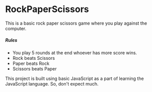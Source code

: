 # RockPaperScissors

This is a basic rock paper scissors game where you play against the computer.

##### Rules
  - You play 5 rounds at the end whoever has more score wins.
  - Rock beats Scissors
  - Paper beats Rock
  - Scissors beats Paper

This project is built using basic JavaScript as a part of learning the JavaScript language. So, don't expect much.
